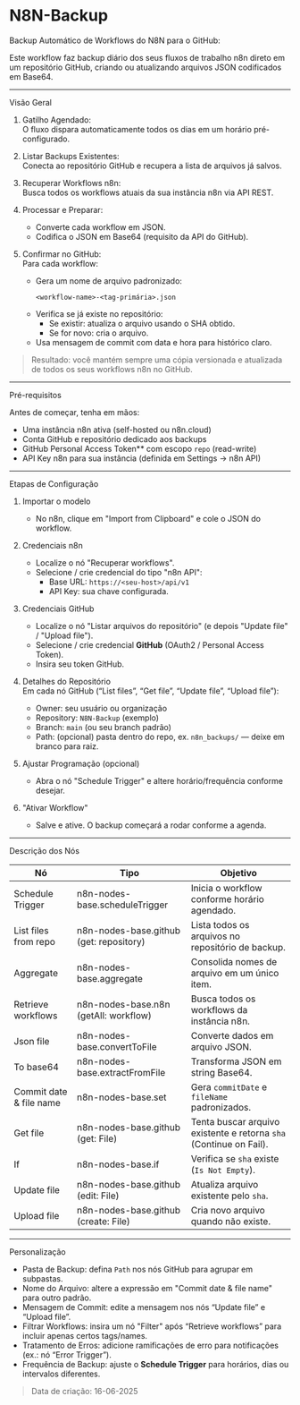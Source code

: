# N8N-Backup

Backup Automático de Workflows do N8N para o GitHub:

Este workflow faz backup diário dos seus fluxos de trabalho n8n direto em um repositório GitHub, criando ou atualizando arquivos JSON codificados em Base64.

---

Visão Geral

1. Gatilho Agendado:  
   O fluxo dispara automaticamente todos os dias em um horário pré-configurado.

2. Listar Backups Existentes:  
   Conecta ao repositório GitHub e recupera a lista de arquivos já salvos.

3. Recuperar Workflows n8n:  
   Busca todos os workflows atuais da sua instância n8n via API REST.

4. Processar e Preparar:  
   - Converte cada workflow em JSON.  
   - Codifica o JSON em Base64 (requisito da API do GitHub).

5. Confirmar no GitHub:  
   Para cada workflow:
   - Gera um nome de arquivo padronizado:  
     ```
     <workflow-name>-<tag-primária>.json
     ```
   - Verifica se já existe no repositório:
     - Se existir: atualiza o arquivo usando o SHA obtido.  
     - Se for novo: cria o arquivo.  
   - Usa mensagem de commit com data e hora para histórico claro.

> Resultado: você mantém sempre uma cópia versionada e atualizada de todos os seus workflows n8n no GitHub.

---

Pré-requisitos

Antes de começar, tenha em mãos:

- Uma instância n8n ativa (self-hosted ou n8n.cloud)  
- Conta GitHub e repositório dedicado aos backups  
- GitHub Personal Access Token** com escopo `repo` (read-write)  
- API Key n8n para sua instância (definida em Settings → n8n API)

---

Etapas de Configuração

1. Importar o modelo 
   - No n8n, clique em "Import from Clipboard" e cole o JSON do workflow.

2. Credenciais n8n 
   - Localize o nó "Recuperar workflows".  
   - Selecione / crie credencial do tipo "n8n API":  
     - Base URL: `https://<seu-host>/api/v1`  
     - API Key: sua chave configurada.

3. Credenciais GitHub  
   - Localize o nó "Listar arquivos do repositório" (e depois "Update file" / "Upload file").  
   - Selecione / crie credencial **GitHub** (OAuth2 / Personal Access Token).  
   - Insira seu token GitHub.

4. Detalhes do Repositório  
   Em cada nó GitHub (“List files”, “Get file”, “Update file”, “Upload file”):
   - Owner: seu usuário ou organização  
   - Repository: `N8N-Backup` (exemplo)  
   - Branch: `main` (ou seu branch padrão)  
   - Path: (opcional) pasta dentro do repo, ex. `n8n_backups/` — deixe em branco para raiz.

5. Ajustar Programação (opcional)  
   - Abra o nó "Schedule Trigger" e altere horário/frequência conforme desejar.

6. "Ativar Workflow"  
   - Salve e ative. O backup começará a rodar conforme a agenda.

---

Descrição dos Nós

| Nó                             | Tipo                                              | Objetivo                                                       |
|--------------------------------|---------------------------------------------------|----------------------------------------------------------------|
| Schedule Trigger               | n8n-nodes-base.scheduleTrigger                    | Inicia o workflow conforme horário agendado.                   |
| List files from repo           | n8n-nodes-base.github (get: repository)           | Lista todos os arquivos no repositório de backup.              |
| Aggregate                      | n8n-nodes-base.aggregate                          | Consolida nomes de arquivo em um único item.                   |
| Retrieve workflows             | n8n-nodes-base.n8n (getAll: workflow)             | Busca todos os workflows da instância n8n.                     |
| Json file                      | n8n-nodes-base.convertToFile                      | Converte dados em arquivo JSON.                                |
| To base64                      | n8n-nodes-base.extractFromFile                    | Transforma JSON em string Base64.                              |
| Commit date & file name        | n8n-nodes-base.set                                | Gera `commitDate` e `fileName` padronizados.                   |
| Get file                       | n8n-nodes-base.github (get: File)                 | Tenta buscar arquivo existente e retorna `sha` (Continue on Fail). |
| If                             | n8n-nodes-base.if                                 | Verifica se `sha` existe (`Is Not Empty`).                     |
| Update file                    | n8n-nodes-base.github (edit: File)                | Atualiza arquivo existente pelo `sha`.                         |
| Upload file                    | n8n-nodes-base.github (create: File)              | Cria novo arquivo quando não existe.                           |

---

Personalização

- Pasta de Backup: defina `Path` nos nós GitHub para agrupar em subpastas.  
- Nome do Arquivo: altere a expressão em "Commit date & file name" para outro padrão.  
- Mensagem de Commit: edite a mensagem nos nós “Update file” e “Upload file”.  
- Filtrar Workflows: insira um nó "Filter" após “Retrieve workflows” para incluir apenas certos tags/names.  
- Tratamento de Erros: adicione ramificações de erro para notificações (ex.: nó “Error Trigger”).  
- Frequência de Backup: ajuste o **Schedule Trigger** para horários, dias ou intervalos diferentes.
 
> Data de criação: 16-06-2025  

